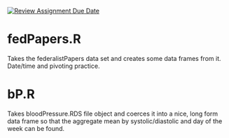 [![Review Assignment Due Date](https://classroom.github.com/assets/deadline-readme-button-24ddc0f5d75046c5622901739e7c5dd533143b0c8e959d652212380cedb1ea36.svg)](https://classroom.github.com/a/xHqu4j_w)

# fedPapers.R 
Takes the federalistPapers data set and creates some data frames from it.
Date/time and pivoting practice.

# bP.R 
Takes bloodPressure.RDS file object and coerces it into a nice, long form data
frame so that the aggregate mean by systolic/diastolic and day of the week can
be found.